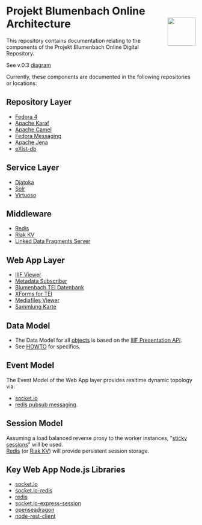 # Projekt Blumenbach Online Architecture <img src="https://avatars0.githubusercontent.com/u/15832405?v=3&s=200" width="75" height="75" align="right" alt="" />

This repository contains documentation relating to the components of the Projekt Blumenbach Online 
Digital Repository.

See v.0.3 [diagram](https://github.com/blumenbach/architecture/blob/master/docs/architecture.png)

Currently, these components are documented in the following repositories or locations:

## Repository Layer
* [Fedora 4](https://github.com/fcrepo4/fcrepo4)   
* [Apache Karaf](https://github.com/apache/karaf)
* [Apache Camel](http://camel.apache.org/karaf.html)
* [Fedora Messaging](https://github.com/fcrepo4-exts/fcrepo-camel-toolbox)
* [Apache Jena](https://github.com/apache/jena)
* [eXist-db](https://github.com/eXist-db) 

## Service Layer
* [Djatoka](https://github.com/blumenbach/freelib-djatoka) 
* [Solr](http://ftp.halifax.rwth-aachen.de/apache/lucene/solr/6.0.0/)
* [Virtuoso](https://github.com/openlink/virtuoso-opensource)

## Middleware
* [Redis](http://redis.io/topics/quickstart)
* [Riak KV](https://github.com/basho/riak_kv)
* [Linked Data Fragments Server](https://github.com/LinkedDataFragments/Server.js/)

## Web App Layer
* [IIIF Viewer](https://github.com/blumenbach/iiif-viewer)
* [Metadata Subscriber](https://github.com/blumenbach/metadata-subscriber)
* [Blumenbach TEI Datenbank](https://github.com/blumenbach/Blumenbach-TEI)
* [XForms for TEI](https://github.com/blumenbach/orbeon-bb)
* [Mediafiles Viewer](https://github.com/blumenbach/mediafiles)
* [Sammlung Karte](https://github.com/blumenbach/sammlung-karte)

## Data Model
* The Data Model for all [objects](https://github.com/blumenbach/collection-builder) is based on the [IIIF Presentation API](http://iiif.io/api/presentation/2.1/).
* See [HOWTO](https://github.com/blumenbach/architecture/blob/master/data-model/HOWTO.md) for specifics.

## Event Model 
The Event Model of the Web App layer provides realtime dynamic topology via:  
* [socket.io](https://github.com/socketio/socket.io/)  
* [redis pubsub messaging](http://redis.io/topics/pubsub).  

## Session Model
Assuming a load balanced reverse proxy to the worker instances,
"[sticky sessions](https://www.npmjs.com/package/sticky-session)" will be used.  
[Redis](http://redis.io/) (or [Riak KV](https://github.com/basho/riak_kv)) will provide persistent session storage. 


## Key Web App Node.js Libraries
* [socket.io](http://socket.io/)
* [socket.io-redis](https://www.npmjs.com/package/socket.io-redis)
* [redis](http://redis.io/)
* [socket.io-express-session](https://www.npmjs.com/package/express-socket.io-session)
* [openseadragon](http://openseadragon.github.io/)
* [node-rest-client](https://www.npmjs.com/package/node-rest-client)





